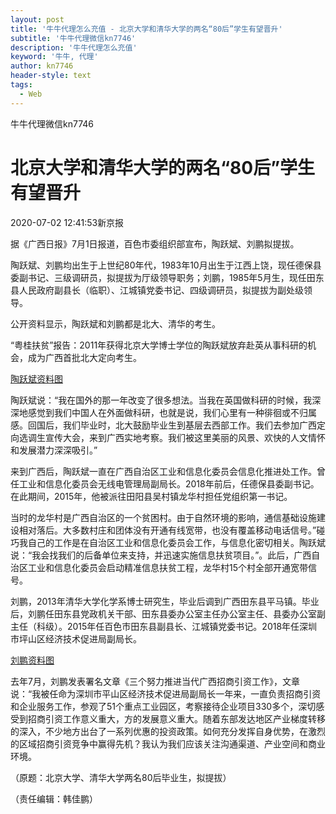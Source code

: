 ```yaml
---
layout: post
title: '牛牛代理怎么充值 - 北京大学和清华大学的两名“80后”学生有望晋升'
subtitle: '牛牛代理微信kn7746'
description: '牛牛代理怎么充值'
keyword: '牛牛, 代理'
author: kn7746
header-style: text
tags:
  - Web
---
```

牛牛代理微信kn7746

# 北京大学和清华大学的两名“80后”学生有望晋升

2020-07-02 12:41:53新京报

据《广西日报》7月1日报道，百色市委组织部宣布，陶跃斌、刘鹏拟提拔。

陶跃斌、刘鹏均出生于上世纪80年代，1983年10月出生于江西上饶，现任德保县委副书记、三级调研员，拟提拔为厅级领导职务；刘鹏，1985年5月生，现任田东县人民政府副县长（临职）、江城镇党委书记、四级调研员，拟提拔为副处级领导。

公开资料显示，陶跃斌和刘鹏都是北大、清华的考生。

“粤桂扶贫”报告：2011年获得北京大学博士学位的陶跃斌放弃赴英从事科研的机会，成为广西首批北大定向考生。

[陶跃斌资料图](http://cms-bucket.ws.126.net/2020/0702/769694e9j00qctrnn0033c000dn0099c.jpg)

陶跃斌说：“我在国外的那一年改变了很多想法。当我在英国做科研的时候，我深深地感觉到我们中国人在外面做科研，也就是说，我们心里有一种徘徊或不归属感。回国后，我们毕业时，北大鼓励毕业生到基层去西部工作。我们去参加广西定向选调生宣传大会，来到广西实地考察。我们被这里美丽的风景、欢快的人文情怀和发展潜力深深吸引。”

来到广西后，陶跃斌一直在广西自治区工业和信息化委员会信息化推进处工作。曾任工业和信息化委员会无线电管理局副局长。2018年前后，任德保县委副书记。在此期间，2015年，他被派往田阳县吴村镇龙华村担任党组织第一书记。

当时的龙华村是广西自治区的一个贫困村。由于自然环境的影响，通信基础设施建设相对落后。大多数村庄和团体没有开通有线宽带，也没有覆盖移动电话信号。”碰巧我自己的工作是在自治区工业和信息化委员会工作，与信息化密切相关。陶跃斌说：“我会找我们的后备单位来支持，并迅速实施信息扶贫项目。”。此后，广西自治区工业和信息化委员会启动精准信息扶贫工程，龙华村15个村全部开通宽带信号。

刘鹏，2013年清华大学化学系博士研究生，毕业后调到广西田东县平马镇。毕业后，刘鹏任田东县党政机关干部、田东县委办公室主任办公室主任、县委办公室副主任（科级）。2015年任百色市田东县副县长、江城镇党委书记。2018年任深圳市坪山区经济技术促进局副局长。

[刘鹏资料图](http://cms-bucket.ws.126.net/2020/0702/bbaa0930j00qctrnn002tc000u000iqc.jpg)

去年7月，刘鹏发表署名文章《三个努力推进当代广西招商引资工作》，文章说：“我被任命为深圳市平山区经济技术促进局副局长一年来，一直负责招商引资和企业服务工作，参观了51个重点工业园区，考察接待企业项目330多个，深切感受到招商引资工作意义重大，方的发展意义重大。随着东部发达地区产业梯度转移的深入，不少地方出台了一系列优惠的投资政策。如何充分发挥自身优势，在激烈的区域招商引资竞争中赢得先机？我认为我们应该关注沟通渠道、产业空间和商业环境。

（原题：北京大学、清华大学两名80后毕业生，拟提拔）

（责任编辑：韩佳鹏）

